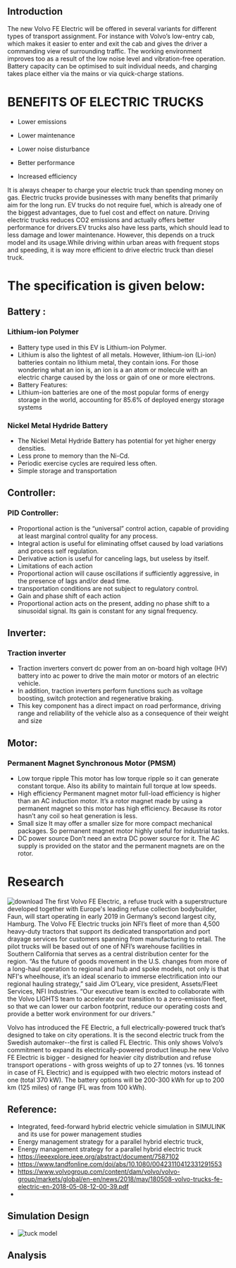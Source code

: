 ## Introduction
The new Volvo FE Electric will be offered in several variants for different types of transport 
assignment. For instance with Volvo’s low-entry cab, which makes it easier to enter and exit the cab 
and gives the driver a commanding view of surrounding traffic. The working environment improves 
too as a result of the low noise level and vibration-free operation. Battery capacity can be optimised 
to suit individual needs, and charging takes place either via the mains or via quick-charge stations. 

# BENEFITS OF ELECTRIC TRUCKS
 *  Lower emissions
 
 *  Lower maintenance
  
 *  Lower noise disturbance
 
 *  Better performance
 
 *  Increased efficiency

It is always cheaper to charge your electric truck than spending money on gas. Electric trucks provide businesses with many benefits that primarily aim for the long run.
EV trucks do not require fuel, which is already one of the biggest advantages, due to fuel cost and effect on nature.
Driving electric trucks reduces CO2 emissions and actually offers better performance for drivers.EV trucks also have less parts, which should lead to less damage and lower maintenance. 
However, this depends on a truck model and its usage.While driving within urban areas with frequent stops and speeding, it is way more efficient to drive electric truck than diesel truck.
# The specification is given below:
##	Battery :
### Lithium-ion Polymer
-	Battery type used in this EV is Lithium-ion Polymer. 
-	Lithium is also the lightest of all metals. However, lithium-ion (Li-ion) batteries contain no lithium metal, they contain ions. For those wondering what an ion is, an ion is a an atom or molecule with an electric charge caused by the loss or gain of one or more electrons.
-	Battery Features:
-	Lithium-ion batteries are one of the most popular forms of energy storage in the world, accounting for 85.6% of deployed energy storage systems

###  Nickel Metal Hydride Battery
- The Nickel Metal Hydride Battery has potential for yet higher energy densities. 
- Less prone to memory than the Ni-Cd.
-  Periodic exercise cycles are required less often. 
-  Simple storage and transportation
## Controller:
### PID Controller:
- Proportional action is the “universal” control action, capable of providing at least marginal control quality for any process.
- Integral action is useful for eliminating offset caused by load variations and process self regulation.
- Derivative action is useful for canceling lags, but useless by itself.
- Limitations of each action
- Proportional action will cause oscillations if sufficiently aggressive, in the presence of lags and/or dead time.
-  transportation conditions are not subject to regulatory control.
-  Gain and phase shift of each action
-  Proportional action acts on the present, adding no phase shift to a sinusoidal signal. Its gain is constant for any signal frequency.
##  Inverter:
### Traction inverter
- Traction inverters convert dc power from an on-board high voltage (HV) battery into ac power to drive the main motor or motors of an electric vehicle.
-  In addition, traction inverters perform functions such as voltage boosting, switch protection and regenerative braking.
-   This key component has a direct impact on road performance, driving range and reliability of the vehicle also as a consequence of their weight and size

## Motor:
### Permanent Magnet Synchronous Motor (PMSM)
- Low torque ripple 
This motor has low torque ripple so it can generate constant torque. Also its ability to maintain full torque at low speeds.
- High efficiency 
Permanent magnet motor full-load efficiency is higher than an AC induction motor. It’s a rotor magnet made by using a permanent magnet so this motor has high efficiency. Because its rotor hasn’t any coil so heat generation is less.
- Small size 
It may offer a smaller size for more compact mechanical packages. So permanent magnet motor highly useful for industrial tasks.
- DC power source 
Don’t need an extra DC power source for it. The AC supply is provided on the stator and the permanent magnets are on the rotor.
# Research
![download](https://user-images.githubusercontent.com/94118726/152677792-e7207a8f-4bdb-4b42-9e6a-4ac2a09a7332.jpg)
The first Volvo FE Electric, a refuse truck with a superstructure developed together with Europe's 
leading refuse collection bodybuilder, Faun, will start operating in early 2019 in Germany’s second largest city, Hamburg. The Volvo FE Electric trucks join NFI’s fleet of more than 4,500 heavy-duty tractors that support its dedicated transportation and port drayage services for customers spanning from manufacturing to retail. The pilot trucks will be based out of one of NFI’s warehouse facilities in Southern California that serves as a central distribution center for the region. “As the future of goods movement in the U.S. changes from more of a long-haul operation to regional and hub and spoke models, not only is that NFI's wheelhouse, it’s an ideal scenario to immerse electrification into our regional hauling strategy,” said Jim O’Leary, vice president, Assets/Fleet Services, NFI Industries. “Our executive team is excited to collaborate with the Volvo LIGHTS team to accelerate our transition to a zero-emission fleet, so that we can lower our carbon footprint, reduce our operating costs and provide a better work environment for our drivers.”

Volvo has introduced the FE Electric, a full electrically-powered truck that’s designed to take on city operations. It is the second electric truck from the Swedish automaker--the first is called FL Electric. This only shows Volvo’s commitment to expand its electrically-powered product lineup.he new Volvo FE Electric is bigger - designed for heavier city distribution and refuse transport operations - with gross weights of up to 27 tonnes (vs. 16 tonnes in case of FL Electric) and is equipped with two electric motors instead of one (total 370 kW).
The battery options will be 200-300 kWh for up to 200 km (125 miles) of range (FL was from 100 kWh).

## Reference:
- Integrated, feed-forward hybrid electric vehicle simulation in SIMULINK and its use for power management studies
- Energy management strategy for a parallel hybrid electric truck,
- Energy management strategy for a parallel hybrid electric truck
- https://ieeexplore.ieee.org/abstract/document/7587102
- https://www.tandfonline.com/doi/abs/10.1080/00423110412331291553
- https://www.volvogroup.com/content/dam/volvo/volvo-group/markets/global/en-en/news/2018/may/180508-volvo-trucks-fe-electric-en-2018-05-08-12-00-39.pdf
- 
## Simulation Design
- ![tuck model](https://user-images.githubusercontent.com/94118726/152677873-fbcdd4b0-3733-4d6f-ba50-6f4756168263.JPG)
## Analysis




